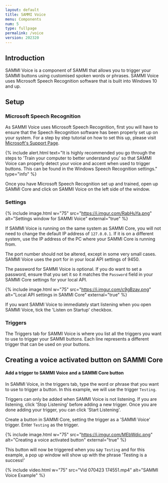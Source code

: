 ```yaml
---
layout: default
title: SAMMI Voice
menu: Components
num: 5
type: fullpage
permalink: /voice
version: 202320
---
```

## Introduction
SAMMI Voice is a component of SAMMI that allows you to trigger your SAMMI buttons using customised spoken words or phrases. SAMMI Voice uses Microsoft Speech Recognition software that is built into Windows 10 and up.

## Setup
### Microsoft Speech Recognition
As SAMMI Voice uses Microsoft Speech Recognition, first you will have to ensure that the Speech Recognition software has been properly set up on your system. For a step by step tutorial on how to set this up, please visit [Microsoft's Support Page](https://support.microsoft.com/en-us/windows/use-voice-recognition-in-windows-83ff75bd-63eb-0b6c-18d4-6fae94050571).

{% include alert.html text="It is highly recommended you go through the steps to 'Train your computer to better understand you' so that SAMMI Voice can properly detect your voice and accent when used to trigger buttons. This can be found in the Windows Speech Recognition settings." type="info" %}

Once you have Microsoft Speech Recognition set up and trained, open up SAMMI Core and click on SAMMI Voice on the left side of the window.

### Settings
{% include image.html w="75" src="https://i.imgur.com/RabHuYa.png" alt="Settings window for SAMMI Voice" external="true" %}

If SAMMI Voice is running on the same system as SAMMI Core, you will not need to change the default IP address of `127.0.0.1`. If it is on a different system, use the IP address of the PC where your SAMMI Core is running from.

The port number should not be altered, except in some very small cases. SAMMI Voice uses the port for in your local API settings of 9450.

The password for SAMMI Voice is optional. If you do want to set a password, ensure that you set it so it matches the `Password` field in your SAMMI Core settings for your local API. 

{% include image.html w="75" src="https://i.imgur.com/c9gBzay.png" alt="Local API settings in SAMMI Core" external="true" %}

If you want SAMMI Voice to immediately start listening when you open SAMMI Voice, tick the 'Listen on Startup' checkbox.  

### Triggers
The Triggers tab for SAMMI Voice is where you list all the triggers you want to use to trigger your SAMMI buttons. Each line represents a different trigger that can be used on your buttons.

## Creating a voice activated button on SAMMI Core

#### Add a trigger to SAMMI Voice and a SAMMI Core button
In SAMMI Voice, in the triggers tab, type the word or phrase that you want to use to trigger a button. In this example, we will use the trigger `Testing`. 

Triggers can only be added when SAMMI Voice is not listening. If you are listening, click 'Stop Listening' before adding a new trigger. Once you are done adding your trigger, you can click 'Start Listening'. 

Create a button in SAMMI Core, setting the trigger as a 'SAMMI Voice' trigger. Enter `Testing` as the trigger. 

{% include image.html w="75" src="https://i.imgur.com/MEbWdic.png" alt="Creating a voice activated button" external="true" %}

This button will now be triggered when you say `Testing` and for this example, a pop up window will show up with the phrase 'Testing is a success!'

{% include video.html w="75" src="Vid 070423 174551.mp4" alt="SAMMI Voice Example" %}



